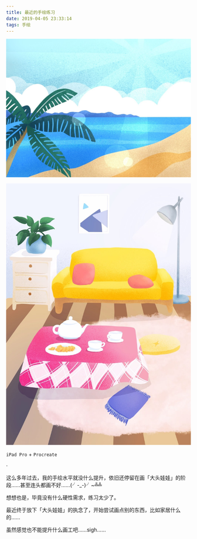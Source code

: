 ```yaml
---
title: 最近的手绘练习
date: 2019-04-05 23:33:14
tags: 手绘
---
```


![20190318-2](最近的手绘练习/20190318-2.jpg)

<!-- more -->

![20190318-1](最近的手绘练习/20190318-1.jpg)

`iPad Pro` + `Procreate`

·

这么多年过去，我的手绘水平就没什么提升，依旧还停留在画「大头娃娃」的阶段……甚至连头都画不好……(╯-_-)╯~╩╩

想想也是，毕竟没有什么硬性需求，练习太少了。

最近终于放下「大头娃娃」的执念了，开始尝试画点别的东西，比如家居什么的……

虽然感觉也不能提升什么画工吧……sigh……